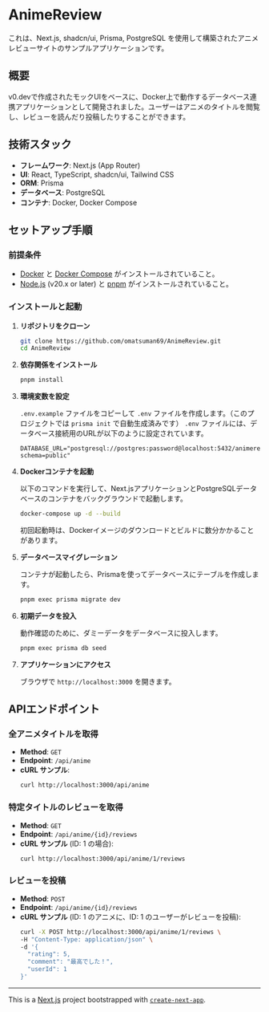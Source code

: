 # AnimeReview

これは、Next.js, shadcn/ui, Prisma, PostgreSQL を使用して構築されたアニメレビューサイトのサンプルアプリケーションです。

## 概要

v0.devで作成されたモックUIをベースに、Docker上で動作するデータベース連携アプリケーションとして開発されました。ユーザーはアニメのタイトルを閲覧し、レビューを読んだり投稿したりすることができます。

## 技術スタック

-   **フレームワーク**: Next.js (App Router)
-   **UI**: React, TypeScript, shadcn/ui, Tailwind CSS
-   **ORM**: Prisma
-   **データベース**: PostgreSQL
-   **コンテナ**: Docker, Docker Compose

## セットアップ手順

### 前提条件

-   [Docker](https://www.docker.com/get-started) と [Docker Compose](https://docs.docker.com/compose/install/) がインストールされていること。
-   [Node.js](https://nodejs.org/ja) (v20.x or later) と [pnpm](https://pnpm.io/ja/installation) がインストールされていること。

### インストールと起動

1.  **リポジトリをクローン**

    ```bash
    git clone https://github.com/omatsuman69/AnimeReview.git
    cd AnimeReview
    ```

2.  **依存関係をインストール**

    ```bash
    pnpm install
    ```

3.  **環境変数を設定**

    `.env.example` ファイルをコピーして `.env` ファイルを作成します。（このプロジェクトでは `prisma init` で自動生成済みです）
    `.env` ファイルには、データベース接続用のURLが以下のように設定されています。

    ```
    DATABASE_URL="postgresql://postgres:password@localhost:5432/animereview?schema=public"
    ```

4.  **Dockerコンテナを起動**

    以下のコマンドを実行して、Next.jsアプリケーションとPostgreSQLデータベースのコンテナをバックグラウンドで起動します。

    ```bash
    docker-compose up -d --build
    ```

    初回起動時は、Dockerイメージのダウンロードとビルドに数分かかることがあります。

5.  **データベースマイグレーション**

    コンテナが起動したら、Prismaを使ってデータベースにテーブルを作成します。

    ```bash
    pnpm exec prisma migrate dev
    ```

6.  **初期データを投入**

    動作確認のために、ダミーデータをデータベースに投入します。

    ```bash
    pnpm exec prisma db seed
    ```

7.  **アプリケーションにアクセス**

    ブラウザで `http://localhost:3000` を開きます。

## APIエンドポイント

### 全アニメタイトルを取得

-   **Method**: `GET`
-   **Endpoint**: `/api/anime`
-   **cURL サンプル**:
    ```bash
    curl http://localhost:3000/api/anime
    ```

### 特定タイトルのレビューを取得

-   **Method**: `GET`
-   **Endpoint**: `/api/anime/{id}/reviews`
-   **cURL サンプル** (ID: 1 の場合):
    ```bash
    curl http://localhost:3000/api/anime/1/reviews
    ```

### レビューを投稿

-   **Method**: `POST`
-   **Endpoint**: `/api/anime/{id}/reviews`
-   **cURL サンプル** (ID: 1 のアニメに、ID: 1 のユーザーがレビューを投稿):
    ```bash
    curl -X POST http://localhost:3000/api/anime/1/reviews \
    -H "Content-Type: application/json" \
    -d '{
      "rating": 5,
      "comment": "最高でした！",
      "userId": 1
    }'
    ```

---

This is a [Next.js](https://nextjs.org/) project bootstrapped with [`create-next-app`](https://github.com/vercel/next.js/tree/canary/packages/create-next-app).